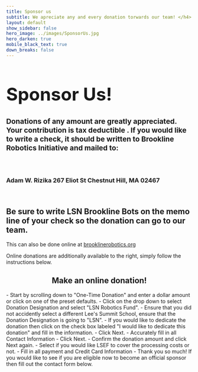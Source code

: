 ```yaml
---
title: Sponsor us
subtitle: We apreciate any and every donation torwards our team! </h4>
layout: default
show_sidebar: false
hero_image: ../images/SponsorUs.jpg
hero_darken: true
mobile_black_text: true
down_breaks: false
---
```


<h1 style="font-size:3rem"> Sponsor Us! </h1>

<h4 style ="font-size:1.2rem">Donations of any amount are greatly appreciated. Your contribution is <b> tax deductible </b>. If you would like to write a check,  it should be written to <b>Brookline Robotics Initiative</b> and mailed to: </h4>
<br>    
<h3>Adam W. Rizika
267 Eliot St
Chestnut Hill, MA  02467</h3>
<br>
<h2>Be sure to write LSN Brookline Bots on the memo line of your check so the donation can go to our team. </h2>

This can also be done online at <a href="http://www.brooklinerobotics.org/" a> brooklinerobotics.org </a> 

Online donations are additionally available to the right, simply follow the instructions below.

<h2><center>Make an online donation!</center></h2>
- Start by scrolling down to "One-Time Donation" and enter a dollar amount or click on one of the preset defaults.
- Click on the drop down to select Donation Designation and select "LSN Robotics Fund".
- Ensure that you did not accidently select a different Lee's Summit School, ensure that the Donation Designation is going to "LSN".
- If you would like to dedicate the donation then click on the check box labeled "I would like to dedicate this donation" and fill in the information.
- Click Next.
- Accurately fill in all Contact Information
- Click Next.
- Confirm the donation amount and click Next again.
- Select if you would like LSEF to cover the processing costs or not.
- Fill in all payment and Credit Card Information
- Thank you so much! If you would like to see if you are eligible now to become an official sponsor then fill out the contact form below.

